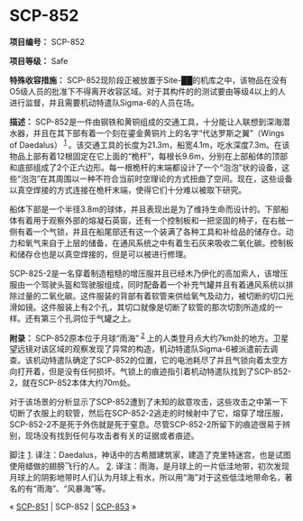 # SCP-852
                        


**项目编号：** SCP-852

**项目等级：** Safe

**特殊收容措施：** SCP-852现阶段正被放置于Site-██的机库之中，该物品在没有O5级人员的批准下不得离开收容区域。对于其构件的的测试要由等级4以上的人进行监督，并且需要机动特遣队Sigma-6的人员在场。

**描述：** SCP-852是一件由钢铁和黄铜组成的交通工具，十分能让人联想到深海潜水器，并且在其下部有着一个刻在鎏金黄铜片上的名字“代达罗斯之翼”（Wings of Daedalus）<sup class='footnoteref'>
 <a shape='rect' class='footnoteref' id='footnoteref-1' href='javascript:;' onclick='WIKIDOT.page.utils.scrollToReference(&apos;footnote-1&apos;)'>1</a>
</sup>。该交通工具的长度为21.3m，船宽4.1m，吃水深度7.3m。在该物品上部有着12根固定在它上面的“桅杆”，每根长9.6m，分别在上部船体的顶部和底部组成了2个正六边形。每一根桅杆的末端都设计了一个“泡泡”状的设备，这些“泡泡”在其周围以一种不符合当前时空理论的方式扭曲了空间。现在，这些设备以真空焊接的方式连接在桅杆末端，使得它们十分难以被取下研究。

船体下部是一个半径3.8m的球体，并且表现出是为了维持生命而设计的。下部船体有着用于观察外部的熔凝石英窗，还有一个控制板和一把坚固的椅子，在右舷一侧有着一个气锁，并且在船尾部还有这一个装满了各种工具和补给品的储存仓。动力和氧气来自于上层的储备，在通风系统之中有着生石灰来吸收二氧化碳。控制板和储存仓也是以真空焊接的，但是可以被进行修理。

SCP-825-2是一名穿着制造粗糙的增压服并且已经木乃伊化的高加索人，该增压服由一个驾驶头盔和驾驶服组成，同时配备着一个补充气罐并且有着通风系统以排除过量的二氧化碳。这件服装的背部有着软管来供给氧气及动力，被切断的切口光滑如镜。这件服装上有2个孔，其切口就像是切断了软管的那次切割所造成的一样。还有第三个孔洞位于气罐之上。

**附录：** SCP-852原本位于月球“雨海”<sup class='footnoteref'>
 <a shape='rect' class='footnoteref' id='footnoteref-2' href='javascript:;' onclick='WIKIDOT.page.utils.scrollToReference(&apos;footnote-2&apos;)'>2</a>
</sup>上的人类登月点大约7km处的地方。卫星望远镜对该区域的观察发现了异常的构造，机动特遣队Sigma-6被派遣前去调查。该机动特遣队确定了SCP-852的位置，它的电池耗尽了并且气锁向着太空方向打开着，但是没有任何损坏。气锁上的痕迹指引着机动特遣队找到了SCP-852-2，就在SCP-852本体大约70m处。

对于该场景的分析显示了SCP-852遭到了未知的敌意攻击，这些攻击之中第一下切断了衣服上的软管，然后在SCP-852-2逃走的时候射中了它，熔穿了增压服，SCP-852-2不是死于外伤就是死于窒息。尽管SCP-852-2所留下的痕迹很易于辨别，现场没有找到任何与攻击者有关的证据或者痕迹。


脚注
<a shape='rect' href='javascript:;' onclick='WIKIDOT.page.utils.scrollToReference(&apos;footnoteref-1&apos;)'>1</a>. 译注：Daedalus，神话中的古希腊建筑家，建造了克里特迷宫，也是试图使用蜡做的翅膀飞行的人。
<a shape='rect' href='javascript:;' onclick='WIKIDOT.page.utils.scrollToReference(&apos;footnoteref-2&apos;)'>2</a>. 译注：雨海，是月球上的一片低洼地带，初次发现月球上的阴影地带时人们认为月球上有水，所以用“海”对于这些低洼地带命名，著名的有“雨海”、“风暴海”等。



« <a shape='rect' class='newpage' href='/scp-851'>SCP-851</a> | SCP-852 | [SCP-853](/scp-853) »





                    